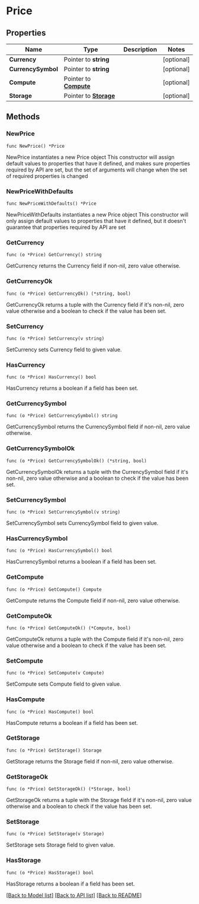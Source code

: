 # Price

## Properties

Name | Type | Description | Notes
------------ | ------------- | ------------- | -------------
**Currency** | Pointer to **string** |  | [optional] 
**CurrencySymbol** | Pointer to **string** |  | [optional] 
**Compute** | Pointer to [**Compute**](Compute.md) |  | [optional] 
**Storage** | Pointer to [**Storage**](Storage.md) |  | [optional] 

## Methods

### NewPrice

`func NewPrice() *Price`

NewPrice instantiates a new Price object
This constructor will assign default values to properties that have it defined,
and makes sure properties required by API are set, but the set of arguments
will change when the set of required properties is changed

### NewPriceWithDefaults

`func NewPriceWithDefaults() *Price`

NewPriceWithDefaults instantiates a new Price object
This constructor will only assign default values to properties that have it defined,
but it doesn't guarantee that properties required by API are set

### GetCurrency

`func (o *Price) GetCurrency() string`

GetCurrency returns the Currency field if non-nil, zero value otherwise.

### GetCurrencyOk

`func (o *Price) GetCurrencyOk() (*string, bool)`

GetCurrencyOk returns a tuple with the Currency field if it's non-nil, zero value otherwise
and a boolean to check if the value has been set.

### SetCurrency

`func (o *Price) SetCurrency(v string)`

SetCurrency sets Currency field to given value.

### HasCurrency

`func (o *Price) HasCurrency() bool`

HasCurrency returns a boolean if a field has been set.

### GetCurrencySymbol

`func (o *Price) GetCurrencySymbol() string`

GetCurrencySymbol returns the CurrencySymbol field if non-nil, zero value otherwise.

### GetCurrencySymbolOk

`func (o *Price) GetCurrencySymbolOk() (*string, bool)`

GetCurrencySymbolOk returns a tuple with the CurrencySymbol field if it's non-nil, zero value otherwise
and a boolean to check if the value has been set.

### SetCurrencySymbol

`func (o *Price) SetCurrencySymbol(v string)`

SetCurrencySymbol sets CurrencySymbol field to given value.

### HasCurrencySymbol

`func (o *Price) HasCurrencySymbol() bool`

HasCurrencySymbol returns a boolean if a field has been set.

### GetCompute

`func (o *Price) GetCompute() Compute`

GetCompute returns the Compute field if non-nil, zero value otherwise.

### GetComputeOk

`func (o *Price) GetComputeOk() (*Compute, bool)`

GetComputeOk returns a tuple with the Compute field if it's non-nil, zero value otherwise
and a boolean to check if the value has been set.

### SetCompute

`func (o *Price) SetCompute(v Compute)`

SetCompute sets Compute field to given value.

### HasCompute

`func (o *Price) HasCompute() bool`

HasCompute returns a boolean if a field has been set.

### GetStorage

`func (o *Price) GetStorage() Storage`

GetStorage returns the Storage field if non-nil, zero value otherwise.

### GetStorageOk

`func (o *Price) GetStorageOk() (*Storage, bool)`

GetStorageOk returns a tuple with the Storage field if it's non-nil, zero value otherwise
and a boolean to check if the value has been set.

### SetStorage

`func (o *Price) SetStorage(v Storage)`

SetStorage sets Storage field to given value.

### HasStorage

`func (o *Price) HasStorage() bool`

HasStorage returns a boolean if a field has been set.


[[Back to Model list]](../README.md#documentation-for-models) [[Back to API list]](../README.md#documentation-for-api-endpoints) [[Back to README]](../README.md)



